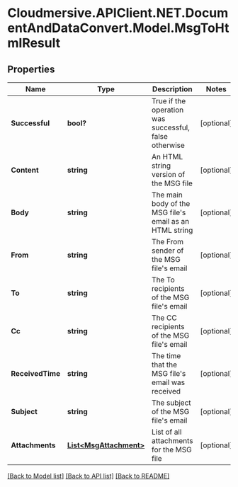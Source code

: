 # Cloudmersive.APIClient.NET.DocumentAndDataConvert.Model.MsgToHtmlResult
## Properties

Name | Type | Description | Notes
------------ | ------------- | ------------- | -------------
**Successful** | **bool?** | True if the operation was successful, false otherwise | [optional] 
**Content** | **string** | An HTML string version of the MSG file | [optional] 
**Body** | **string** | The main body of the MSG file&#39;s email as an HTML string | [optional] 
**From** | **string** | The From sender of the MSG file&#39;s email | [optional] 
**To** | **string** | The To recipients of the MSG file&#39;s email | [optional] 
**Cc** | **string** | The CC recipients of the MSG file&#39;s email | [optional] 
**ReceivedTime** | **string** | The time that the MSG file&#39;s email was received | [optional] 
**Subject** | **string** | The subject of the MSG file&#39;s email | [optional] 
**Attachments** | [**List&lt;MsgAttachment&gt;**](MsgAttachment.md) | List of all attachments for the MSG file | [optional] 

[[Back to Model list]](../README.md#documentation-for-models) [[Back to API list]](../README.md#documentation-for-api-endpoints) [[Back to README]](../README.md)

